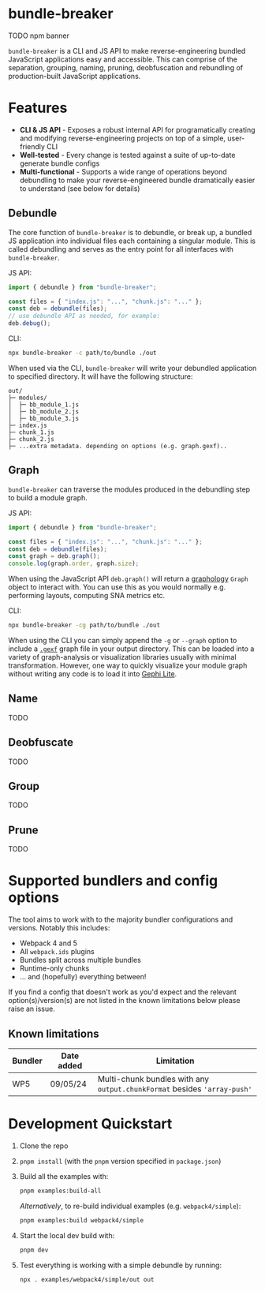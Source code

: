 # bundle-breaker

TODO npm banner

`bundle-breaker` is a CLI and JS API to make reverse-engineering bundled JavaScript applications easy and accessible. This can comprise of the separation, grouping, naming, pruning, deobfuscation and rebundling of production-built JavaScript applications.

# Features

- **CLI & JS API** - Exposes a robust internal API for programatically creating and modifying reverse-engineering projects on top of a simple, user-friendly CLI
- **Well-tested** - Every change is tested against a suite of up-to-date generate bundle configs
- **Multi-functional** - Supports a wide range of operations beyond debundling to make your reverse-engineered bundle dramatically easier to understand (see below for details)

## Debundle

The core function of `bundle-breaker` is to debundle, or break up, a bundled JS application into individual files each containing a singular module. This is called debundling and serves as the entry point for all interfaces with `bundle-breaker`.

JS API:

```javascript
import { debundle } from "bundle-breaker";

const files = { "index.js": "...", "chunk.js": "..." };
const deb = debundle(files);
// use debundle API as needed, for example:
deb.debug();
```

CLI:

```sh
npx bundle-breaker -c path/to/bundle ./out
```

When used via the CLI, `bundle-breaker` will write your debundled application to specified directory. It will have the following structure:

```
out/
├─ modules/
│  ├─ bb_module_1.js
│  ├─ bb_module_2.js
│  ├─ bb_module_3.js
├─ index.js
├─ chunk_1.js
├─ chunk_2.js
├─ ...extra metadata. depending on options (e.g. graph.gexf)..
```

## Graph

`bundle-breaker` can traverse the modules produced in the debundling step to build a module graph.

JS API:

```javascript
import { debundle } from "bundle-breaker";

const files = { "index.js": "...", "chunk.js": "..." };
const deb = debundle(files);
const graph = deb.graph();
console.log(graph.order, graph.size);
```

When using the JavaScript API `deb.graph()` will return a [graphology](https://graphology.github.io/) `Graph` object to interact with. You can use this as you would normally e.g. performing layouts, computing SNA metrics etc.

CLI:

```sh
npx bundle-breaker -cg path/to/bundle ./out
```

When using the CLI you can simply append the `-g` or `--graph` option to include a [`.gexf`](https://gexf.net/) graph file in your output directory. This can be loaded into a variety of graph-analysis or visualization libraries usually with minimal transformation. However, one way to quickly visualize your module graph without writing any code is to load it into [Gephi Lite](https://gephi.org/gephi-lite/).

## Name

TODO

## Deobfuscate

TODO

## Group

TODO

## Prune

TODO

# Supported bundlers and config options

The tool aims to work with to the majority bundler configurations and versions. Notably this includes:

- Webpack 4 and 5
- All `webpack.ids` plugins
- Bundles split across multiple bundles
- Runtime-only chunks
- ... and (hopefully) everything between!

If you find a config that doesn't work as you'd expect and the relevant option(s)/version(s) are not listed in the known limitations below please raise an issue.

## Known limitations

| Bundler | Date added | Limitation                                                               |
| ------- | ---------- | ------------------------------------------------------------------------ |
| WP5     | 09/05/24   | Multi-chunk bundles with any `output.chunkFormat` besides `'array-push'` |

# Development Quickstart

1. Clone the repo
2. `pnpm install` (with the `pnpm` version specified in `package.json`)
3. Build all the examples with:

   ```sh
   pnpm examples:build-all
   ```

   _Alternatively_, to re-build individual examples (e.g. `webpack4/simple`):

   ```sh
   pnpm examples:build webpack4/simple
   ```

4. Start the local dev build with:

   ```sh
   pnpm dev
   ```

5. Test everything is working with a simple debundle by running:

   ```sh
   npx . examples/webpack4/simple/out out
   ```
